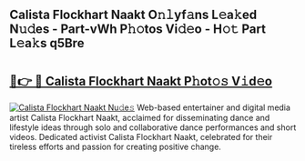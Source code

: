## Calista Flockhart Naakt O𝚗𝚕yf𝚊ns L𝚎a𝚔ed N𝚞𝚍es - Part-vWh P𝚑𝚘tos Vi𝚍𝚎o - H𝚘𝚝 Part L𝚎a𝚔s q5Bre

# <h2><a href="http://kf13rqw.oniu.top/?m=Calista+Flockhart+Naakt">🔗👉 🔴 Calista Flockhart Naakt P𝚑ot𝚘𝚜 V𝚒d𝚎o</a></h2>

[![Calista Flockhart Naakt Nu𝚍e𝚜](https://i.imgur.com/0qMVB7G.gif)](http://kf13rqw.oniu.top/?m=Calista+Flockhart+Naakt)
Web-based entertainer and digital media artist Calista Flockhart Naakt, acclaimed for disseminating dance and lifestyle ideas through solo and collaborative dance performances and short videos. Dedicated activist Calista Flockhart Naakt, celebrated for their tireless efforts and passion for creating positive change.  
